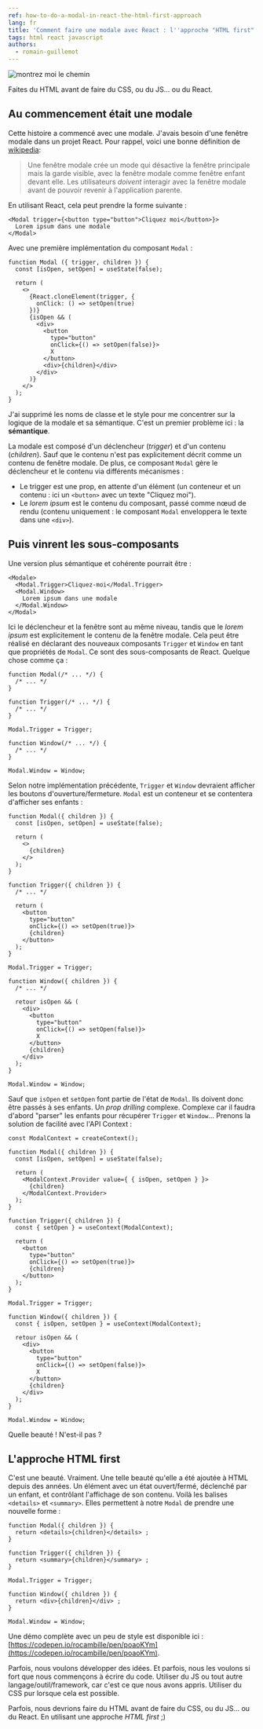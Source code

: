 ```yaml
---
ref: how-to-do-a-modal-in-react-the-html-first-approach
lang: fr
title: 'Comment faire une modale avec React : l''approche "HTML first"'
tags: html react javascript
authors:
  - romain-guillemot
---
```


![montrez moi le chemin](https://dev-to-uploads.s3.amazonaws.com/uploads/articles/m18m2ve02cet84x2us9g.jpg)

Faites du HTML avant de faire du CSS, ou du JS... ou du React.<!--more-->

## Au commencement était une modale

Cette histoire a commencé avec une modale. J'avais besoin d'une fenêtre modale dans un projet React. Pour rappel, voici une bonne définition de [wikipedia](https://en.wikipedia.org/wiki/Modal_window):

> Une fenêtre modale crée un mode qui désactive la fenêtre principale mais la garde visible, avec la fenêtre modale comme fenêtre enfant devant elle. Les utilisateurs _doivent_ interagir avec la fenêtre modale avant de pouvoir revenir à l'application parente.

En utilisant React, cela peut prendre la forme suivante :

```react
<Modal trigger={<button type="button">Cliquez moi</button>}>
  Lorem ipsum dans une modale
</Modal>
```

Avec une première implémentation du composant `Modal` :

```react
function Modal ({ trigger, children }) {
  const [isOpen, setOpen] = useState(false);

  return (
    <>
      {React.cloneElement(trigger, {
        onClick: () => setOpen(true)
      })}
      {isOpen && (
        <div>
          <button
            type="button"
            onClick={() => setOpen(false)}>
            X
          </button>
          <div>{children}</div>
        </div>
      )}
    </>
  );
}
```

J'ai supprimé les noms de classe et le style pour me concentrer sur la logique de la modale et sa sémantique. C'est un premier problème ici : la **sémantique**.

La modale est composé d'un déclencheur (_trigger_) et d'un contenu (_children_). Sauf que le contenu n'est pas explicitement décrit comme un contenu de fenêtre modale. De plus, ce composant `Modal` gère le déclencheur et le contenu via différents mécanismes :

- Le trigger est une prop, en attente d'un élément (un conteneur et un contenu : ici un `<button>` avec un texte "Cliquez moi").
- Le _lorem ipsum_ est le contenu du composant, passé comme nœud de rendu (contenu uniquement : le composant `Modal` enveloppera le texte dans une `<div>`).

## Puis vinrent les sous-composants

Une version plus sémantique et cohérente pourrait être :

```react
<Modale>
  <Modal.Trigger>Cliquez-moi</Modal.Trigger>
  <Modal.Window>
    Lorem ipsum dans une modale
  </Modal.Window>
</Modal>
```

Ici le déclencheur et la fenêtre sont au même niveau, tandis que le _lorem ipsum_ est explicitement le contenu de la fenêtre modale. Cela peut être réalisé en déclarant des nouveaux composants `Trigger` et `Window` en tant que propriétés de `Modal`. Ce sont des sous-composants de React. Quelque chose comme ça :

```react
function Modal(/* ... */) {
  /* ... */
}

function Trigger(/* ... */) {
  /* ... */
}

Modal.Trigger = Trigger;

function Window(/* ... */) {
  /* ... */
}

Modal.Window = Window;
```

Selon notre implémentation précédente, `Trigger` et `Window` devraient afficher les boutons d'ouverture/fermeture. `Modal` est un conteneur et se contentera d'afficher ses enfants :

```react
function Modal({ children }) {
  const [isOpen, setOpen] = useState(false);

  return (
    <>
      {children}
    </>
  );
}

function Trigger({ children }) {
  /* ... */

  return (
    <button
      type="button"
      onClick={() => setOpen(true)}>
      {children}
    </button>
  );
}

Modal.Trigger = Trigger;

function Window({ children }) {
  /* ... */

  retour isOpen && (
    <div>
      <button
        type="button"
        onClick={() => setOpen(false)}>
        X
      </button>
      {children}
    </div>
  );
}

Modal.Window = Window;
```

Sauf que `isOpen` et `setOpen` font partie de l'état de `Modal`. Ils doivent donc être passés à ses enfants. Un _prop drilling_ complexe. Complexe car il faudra d'abord "parser" les enfants pour récupérer `Trigger` et `Window`... Prenons la solution de facilité avec l'API Context :

```react
const ModalContext = createContext();

function Modal({ children }) {
  const [isOpen, setOpen] = useState(false);

  return (
    <ModalContext.Provider value={ { isOpen, setOpen } }>
      {children}
    </ModalContext.Provider>
  );
}

function Trigger({ children }) {
  const { setOpen } = useContext(ModalContext);

  return (
    <button
      type="button"
      onClick={() => setOpen(true)}>
      {children}
    </button>
  );
}

Modal.Trigger = Trigger;

function Window({ children }) {
  const { isOpen, setOpen } = useContext(ModalContext);

  retour isOpen && (
    <div>
      <button
        type="button"
        onClick={() => setOpen(false)}>
        X
      </button>
      {children}
    </div>
  );
}

Modal.Window = Window;
```

Quelle beauté ! N'est-il pas ?

## L'approche HTML first

C'est une beauté. Vraiment. Une telle beauté qu'elle a été ajoutée à HTML depuis des années. Un élément avec un état ouvert/fermé, déclenché par un enfant, et contrôlant l'affichage de son contenu. Voilà les balises `<details>` et `<summary>`. Elles permettent à notre `Modal` de prendre une nouvelle forme :

```react
function Modal({ children }) {
  return <details>{children}</details> ;
}

function Trigger({ children }) {
  return <summary>{children}</summary> ;
}

Modal.Trigger = Trigger;

function Window({ children }) {
  return <div>{children}</div> ;
}

Modal.Window = Window;
```

Une démo complète avec un peu de style est disponible ici : [https://codepen.io/rocambille/pen/poaoKYm](https://codepen.io/rocambille/pen/poaoKYm).

Parfois, nous voulons développer des idées. Et parfois, nous les voulons si fort que nous commençons à écrire du code. Utiliser du JS ou tout autre langage/outil/framework, car c'est ce que nous avons appris. Utiliser du CSS pur lorsque cela est possible.

Parfois, nous devrions faire du HTML avant de faire du CSS, ou du JS... ou du React. En utilisant une approche _HTML first_ ;)
